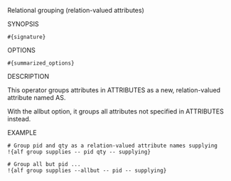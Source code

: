 
Relational grouping (relation-valued attributes)

SYNOPSIS

    #{signature}

OPTIONS

    #{summarized_options}

DESCRIPTION

This operator groups attributes in ATTRIBUTES as a new, relation-valued 
attribute named AS.

With the allbut option, it groups all attributes not specified in ATTRIBUTES
instead.

EXAMPLE

    # Group pid and qty as a relation-valued attribute names supplying
    !{alf group supplies -- pid qty -- supplying}

    # Group all but pid ...
    !{alf group supplies --allbut -- pid -- supplying}

